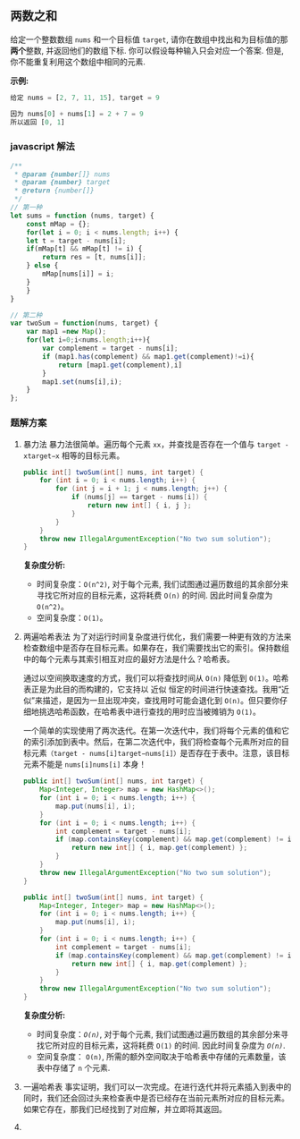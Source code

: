 ## 两数之和
给定一个整数数组 `nums` 和一个目标值 `target`, 请你在数组中找出和为目标值的那 **两个**整数, 并返回他们的数组下标.
你可以假设每种输入只会对应一个答案. 但是, 你不能重复利用这个数组中相同的元素.

**示例:**
```js
给定 nums = [2, 7, 11, 15], target = 9

因为 nums[0] + nums[1] = 2 + 7 = 9
所以返回 [0, 1]
```

### javascript 解法

```js
/**
 * @param {number[]} nums
 * @param {number} target
 * @return {number[]}
 */
// 第一种
let sums = function (nums, target) {
    const mMap = {};
    for(let i = 0; i < nums.length; i++) {
	let t = target - nums[i];
	if(mMap[t] && mMap[t] != i) {
	    return res = [t, nums[i]];
	} else {
	    mMap[nums[i]] = i;
	}
    }
}

// 第二种
var twoSum = function(nums, target) {
    var map1 =new Map();
    for(let i=0;i<nums.length;i++){
        var complement = target - nums[i];
        if (map1.has(complement) && map1.get(complement)!=i){
            return [map1.get(complement),i]
        }
        map1.set(nums[i],i);
    } 
};
```


### 题解方案

1. 暴力法
   暴力法很简单。遍历每个元素 `xx`，并查找是否存在一个值与 `target - xtarget−x` 相等的目标元素。
   ```java
   public int[] twoSum(int[] nums, int target) {
       for (int i = 0; i < nums.length; i++) {
           for (int j = i + 1; j < nums.length; j++) {
               if (nums[j] == target - nums[i]) {
                   return new int[] { i, j };
               }
           }
       }
       throw new IllegalArgumentException("No two sum solution");
   }
   ```
   **复杂度分析:**
   - 时间复杂度：`O(n^2)`, 对于每个元素, 我们试图通过遍历数组的其余部分来寻找它所对应的目标元素，这将耗费 `O(n)` 的时间. 因此时间复杂度为 `O(n^2)`。
   - 空间复杂度：`O(1)`。 

2. 两遍哈希表法
   为了对运行时间复杂度进行优化，我们需要一种更有效的方法来检查数组中是否存在目标元素。如果存在，我们需要找出它的索引。保持数组中的每个元素与其索引相互对应的最好方法是什么？哈希表。

   通过以空间换取速度的方式，我们可以将查找时间从 `O(n)` 降低到 `O(1)`。哈希表正是为此目的而构建的，它支持以 近似 恒定的时间进行快速查找。我用“近似”来描述，是因为一旦出现冲突，查找用时可能会退化到 `O(n)`。但只要你仔细地挑选哈希函数，在哈希表中进行查找的用时应当被摊销为 `O(1)`。

   一个简单的实现使用了两次迭代。在第一次迭代中，我们将每个元素的值和它的索引添加到表中。然后，在第二次迭代中，我们将检查每个元素所对应的目标元素`（target - nums[i]target−nums[i]）`是否存在于表中。注意，该目标元素不能是 `nums[i]nums[i]` 本身！

   ```java
   public int[] twoSum(int[] nums, int target) {
       Map<Integer, Integer> map = new HashMap<>();
       for (int i = 0; i < nums.length; i++) {
           map.put(nums[i], i);
       }
       for (int i = 0; i < nums.length; i++) {
           int complement = target - nums[i];
           if (map.containsKey(complement) && map.get(complement) != i) {
               return new int[] { i, map.get(complement) };
           }
       }
       throw new IllegalArgumentException("No two sum solution");
   }
   ```

   ```java
   public int[] twoSum(int[] nums, int target) {
       Map<Integer, Integer> map = new HashMap<>();
       for (int i = 0; i < nums.length; i++) {
           map.put(nums[i], i);
       }
       for (int i = 0; i < nums.length; i++) {
           int complement = target - nums[i];
           if (map.containsKey(complement) && map.get(complement) != i) {
               return new int[] { i, map.get(complement) };
           }
       }
       throw new IllegalArgumentException("No two sum solution");
   }
   ```

   **复杂度分析:**
   - 时间复杂度：*`O(n)`*, 对于每个元素, 我们试图通过遍历数组的其余部分来寻找它所对应的目标元素，这将耗费 `O(1)` 的时间. 因此时间复杂度为 *`O(n)`*.
   - 空间复杂度： `O(n)`, 所需的额外空间取决于哈希表中存储的元素数量，该表中存储了 `n` 个元素.

3. 一遍哈希表
   事实证明，我们可以一次完成。在进行迭代并将元素插入到表中的同时，我们还会回过头来检查表中是否已经存在当前元素所对应的目标元素。如果它存在，那我们已经找到了对应解，并立即将其返回。

4. 



